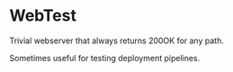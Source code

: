 # WebTest

Trivial webserver that always returns 200OK for any path.

Sometimes useful for testing deployment pipelines.
